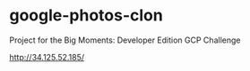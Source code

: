 # google-photos-clon
Project for the Big Moments: Developer Edition GCP Challenge

http://34.125.52.185/
